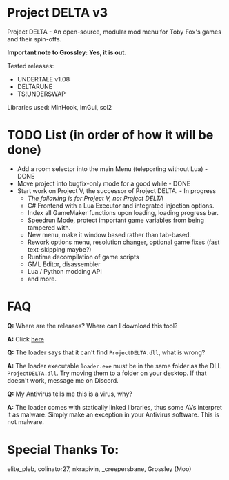 # Project DELTA v3
Project DELTA - An open-source, modular mod menu for Toby Fox's games and their spin-offs.

**Important note to Grossley: Yes, it is out.**

Tested releases:
-  UNDERTALE v1.08
-  DELTARUNE
-  TS!UNDERSWAP

Libraries used: MinHook, ImGui, sol2

# TODO List (in order of how it will be done)
- Add a room selector into the main Menu (teleporting without Lua) - DONE
- Move project into bugfix-only mode for a good while - DONE
- Start work on Project V, the successor of Project DELTA. - In progress
  - *The following is for Project V, not Project DELTA*
  - C# Frontend with a Lua Executor and integrated injection options.
  - Index all GameMaker functions upon loading, loading progress bar.
  - Speedrun Mode, protect important game variables from being tampered with.
  - New menu, make it window based rather than tab-based.
  - Rework options menu, resolution changer, optional game fixes (fast text-skipping maybe?)
  - Runtime decompilation of game scripts
  - GML Editor, disassembler
  - Lua / Python modding API
  - and more.

# FAQ
**Q:** Where are the releases? Where can I download this tool?

**A:** Click [here](https://github.com/Archie-osu/ProjectDELTA/releases/latest)

**Q:** The loader says that it can't find ``ProjectDELTA.dll``, what is wrong?

**A:** The loader executable ``loader.exe`` must be in the same folder as the DLL ``ProjectDELTA.dll``. Try moving them to a folder on your desktop. If that doesn't work, message me on Discord.

**Q:** My Antivirus tells me this is a virus, why?

**A:** The loader comes with statically linked libraries, thus some AVs interpret it as malware. Simply make an exception in your Antivirus software. This is not malware.

# Special Thanks To:
elite\_pleb, colinator27, nkrapivin, \_creepersbane, Grossley (Moo)
